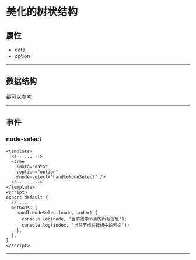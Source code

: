 # 美化的树状结构

## 属性
- data
- option

---

## 数据结构
都可以[参考](./index.d.ts)

---

## 事件

### node-select
```vue
<template>
  <!-- ... -->
  <tree
    :data="data"
    :option="option"
    @node-select="handleNodeSelect" />
  <!-- ... -->
</template>
<script>
export default {
  // ...
  methods: {
    handleNodeSelect(node, index) {
      console.log(node, '当前选中节点的所有信息');
      console.log(index, '当前节点在数组中的索引');
    },
  },
}
</script>
```

---
